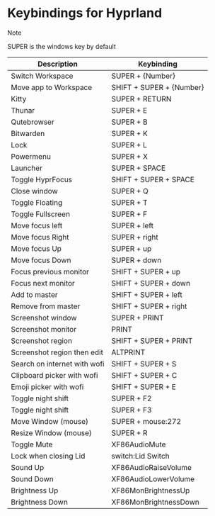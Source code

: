 [//]: # (This file is autogenerated)
# Keybindings for Hyprland

> [!NOTE]
> SUPER is the windows key by default

| Description | Keybinding |
| -- | -- |
| Switch Workspace | SUPER + {Number} |
| Move app to Workspace | SHIFT + SUPER + {Number} |
| Kitty | SUPER + RETURN |
| Thunar | SUPER + E |
| Qutebrowser | SUPER + B |
| Bitwarden | SUPER + K |
| Lock | SUPER + L |
| Powermenu | SUPER + X |
| Launcher | SUPER + SPACE |
| Toggle HyprFocus | SHIFT + SUPER + SPACE |
| Close window | SUPER + Q |
| Toggle Floating | SUPER + T |
| Toggle Fullscreen | SUPER + F |
| Move focus left | SUPER + left |
| Move focus Right | SUPER + right |
| Move focus Up | SUPER + up |
| Move focus Down | SUPER + down |
| Focus previous monitor | SHIFT + SUPER + up |
| Focus next monitor | SHIFT + SUPER + down |
| Add to master | SHIFT + SUPER + left |
| Remove from master | SHIFT + SUPER + right |
| Screenshot window | SUPER + PRINT |
| Screenshot monitor | PRINT |
| Screenshot region | SHIFT + SUPER + PRINT |
| Screenshot region then edit | ALTPRINT |
| Search on internet with wofi | SHIFT + SUPER + S |
| Clipboard picker with wofi | SHIFT + SUPER + C |
| Emoji picker with wofi | SHIFT + SUPER + E |
| Toggle night shift | SUPER + F2 |
| Toggle night shift | SUPER + F3 |
| Move Window (mouse) | SUPER + mouse:272 |
| Resize Window (mouse) | SUPER + R |
| Toggle Mute | XF86AudioMute |
| Lock when closing Lid | switch:Lid Switch |
| Sound Up | XF86AudioRaiseVolume |
| Sound Down | XF86AudioLowerVolume |
| Brightness Up | XF86MonBrightnessUp |
| Brightness Down | XF86MonBrightnessDown |

